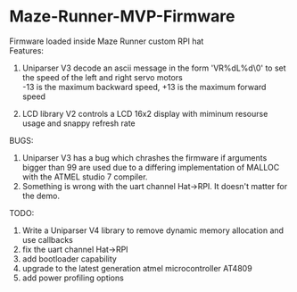 # Maze-Runner-MVP-Firmware
Firmware loaded inside Maze Runner custom RPI hat<br>
Features: <br>
1) Uniparser V3 decode an ascii message in the form 'VR%dL%d\0' to set the speed of the left and right servo motors<br>
-13 is the maximum backward speed, +13 is the maximum forward speed


2) LCD library V2 controls a LCD 16x2 display with miminum resourse usage and snappy refresh rate<br>

BUGS:<br>
1) Uniparser V3 has a bug which chrashes the firmware if arguments bigger than 99 are used due to a differing implementation of MALLOC with the ATMEL studio 7 compiler.<br>
2) Something is wrong with the uart channel Hat->RPI. It doesn't matter for the demo.<br>

TODO:<br>
1) Write a Uniparser V4 library to remove dynamic memory allocation and use callbacks<br>
2) fix the uart channel Hat->RPI<br>
3) add bootloader capability<br>
4) upgrade to the latest generation atmel microcontroller AT4809<br>
5) add power profiling options<br>
